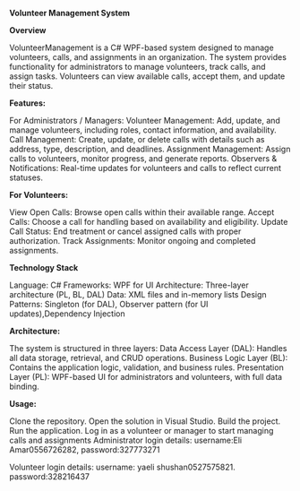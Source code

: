 **Volunteer Management System**

**Overview**

VolunteerManagement is a C# WPF-based system designed to manage volunteers, calls, and assignments in an organization.
The system provides functionality for administrators to manage volunteers, track calls, and assign tasks. 
Volunteers can view available calls, accept them, and update their status.

**Features:**

For Administrators / Managers:
Volunteer Management: Add, update, and manage volunteers, including roles, contact information, and availability.
Call Management: Create, update, or delete calls with details such as address, type, description, and deadlines.
Assignment Management: Assign calls to volunteers, monitor progress, and generate reports.
Observers & Notifications: Real-time updates for volunteers and calls to reflect current statuses.

**For Volunteers:**

View Open Calls: Browse open calls within their available range.
Accept Calls: Choose a call for handling based on availability and eligibility.
Update Call Status: End treatment or cancel assigned calls with proper authorization.
Track Assignments: Monitor ongoing and completed assignments.

**Technology Stack**

Language: C#
Frameworks: WPF for UI
Architecture: Three-layer architecture (PL, BL, DAL)
Data: XML files and in-memory lists
Design Patterns: Singleton (for DAL), Observer pattern (for UI updates),Dependency Injection

**Architecture:**

The system is structured in three layers:
Data Access Layer (DAL): Handles all data storage, retrieval, and CRUD operations.
Business Logic Layer (BL): Contains the application logic, validation, and business rules.
Presentation Layer (PL): WPF-based UI for administrators and volunteers, with full data binding.

**Usage:**

Clone the repository.
Open the solution in Visual Studio.
Build the project.
Run the application.
Log in as a volunteer or manager to start managing calls and assignments
Administrator login details: username:Eli Amar0556726282,
                             password:327773271

Volunteer login details:  username: yaeli shushan0527575821.
                          password:328216437




